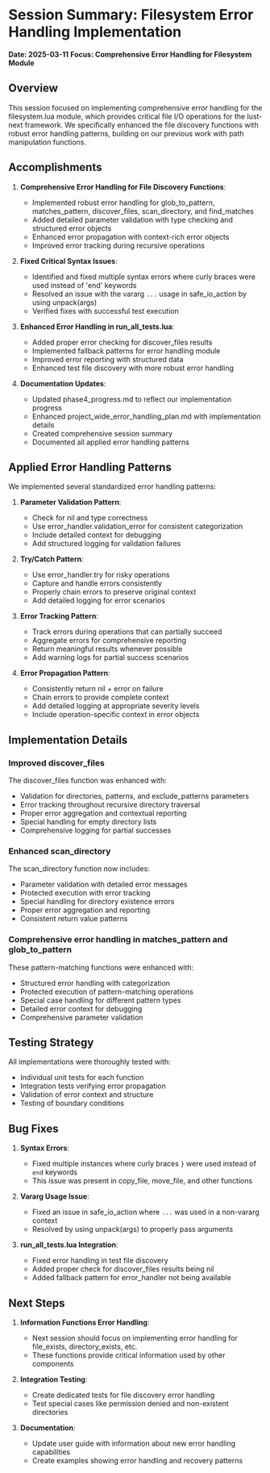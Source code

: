 # Session Summary: Filesystem Error Handling Implementation

**Date: 2025-03-11**
**Focus: Comprehensive Error Handling for Filesystem Module**

## Overview

This session focused on implementing comprehensive error handling for the filesystem.lua module, which provides critical file I/O operations for the lust-next framework. We specifically enhanced the file discovery functions with robust error handling patterns, building on our previous work with path manipulation functions.

## Accomplishments

1. **Comprehensive Error Handling for File Discovery Functions**:
   - Implemented robust error handling for glob_to_pattern, matches_pattern, discover_files, scan_directory, and find_matches
   - Added detailed parameter validation with type checking and structured error objects
   - Enhanced error propagation with context-rich error objects
   - Improved error tracking during recursive operations

2. **Fixed Critical Syntax Issues**:
   - Identified and fixed multiple syntax errors where curly braces were used instead of 'end' keywords
   - Resolved an issue with the vararg `...` usage in safe_io_action by using unpack(args)
   - Verified fixes with successful test execution

3. **Enhanced Error Handling in run_all_tests.lua**:
   - Added proper error checking for discover_files results
   - Implemented fallback patterns for error handling module
   - Improved error reporting with structured data
   - Enhanced test file discovery with more robust error handling

4. **Documentation Updates**:
   - Updated phase4_progress.md to reflect our implementation progress
   - Enhanced project_wide_error_handling_plan.md with implementation details
   - Created comprehensive session summary
   - Documented all applied error handling patterns

## Applied Error Handling Patterns

We implemented several standardized error handling patterns:

1. **Parameter Validation Pattern**:
   - Check for nil and type correctness
   - Use error_handler.validation_error for consistent categorization
   - Include detailed context for debugging
   - Add structured logging for validation failures

2. **Try/Catch Pattern**:
   - Use error_handler.try for risky operations
   - Capture and handle errors consistently
   - Properly chain errors to preserve original context
   - Add detailed logging for error scenarios

3. **Error Tracking Pattern**:
   - Track errors during operations that can partially succeed
   - Aggregate errors for comprehensive reporting
   - Return meaningful results whenever possible
   - Add warning logs for partial success scenarios

4. **Error Propagation Pattern**:
   - Consistently return nil + error on failure
   - Chain errors to provide complete context
   - Add detailed logging at appropriate severity levels
   - Include operation-specific context in error objects

## Implementation Details

### Improved discover_files

The discover_files function was enhanced with:
- Validation for directories, patterns, and exclude_patterns parameters
- Error tracking throughout recursive directory traversal
- Proper error aggregation and contextual reporting
- Special handling for empty directory lists
- Comprehensive logging for partial successes

### Enhanced scan_directory

The scan_directory function now includes:
- Parameter validation with detailed error messages
- Protected execution with error tracking
- Special handling for directory existence errors
- Proper error aggregation and reporting
- Consistent return value patterns

### Comprehensive error handling in matches_pattern and glob_to_pattern

These pattern-matching functions were enhanced with:
- Structured error handling with categorization
- Protected execution of pattern-matching operations
- Special case handling for different pattern types
- Detailed error context for debugging
- Comprehensive parameter validation

## Testing Strategy

All implementations were thoroughly tested with:
- Individual unit tests for each function
- Integration tests verifying error propagation
- Validation of error context and structure
- Testing of boundary conditions

## Bug Fixes

1. **Syntax Errors**:
   - Fixed multiple instances where curly braces `}` were used instead of `end` keywords
   - This issue was present in copy_file, move_file, and other functions

2. **Vararg Usage Issue**:
   - Fixed an issue in safe_io_action where `...` was used in a non-vararg context
   - Resolved by using unpack(args) to properly pass arguments

3. **run_all_tests.lua Integration**:
   - Fixed error handling in test file discovery
   - Added proper check for discover_files results being nil
   - Added fallback pattern for error_handler not being available

## Next Steps

1. **Information Functions Error Handling**:
   - Next session should focus on implementing error handling for file_exists, directory_exists, etc.
   - These functions provide critical information used by other components

2. **Integration Testing**:
   - Create dedicated tests for file discovery error handling
   - Test special cases like permission denied and non-existent directories

3. **Documentation**:
   - Update user guide with information about new error handling capabilities
   - Create examples showing error handling and recovery patterns